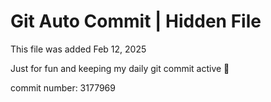 # Git Auto Commit | Hidden File

This file was added Feb 12, 2025

Just for fun and keeping my daily git commit active 🤪

commit number: 3177969
